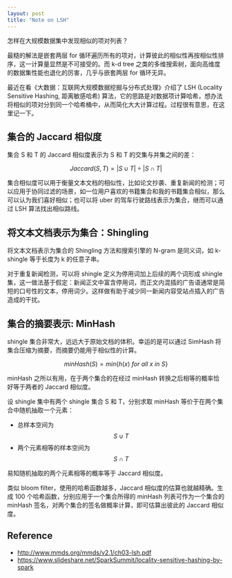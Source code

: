 ```yaml
---
layout: post
title: "Note on LSH"
---
```



怎样在大规模数据集中发现相似的项对列表？

最糙的解法是嵌套两层 for 循环遍历所有的项对，计算彼此的相似性再按相似性排序，这一计算量显然是不可接受的。而 k-d tree 之类的多维搜索树，面向高维度的数据集性能也退化的厉害，几乎与嵌套两层 for 循环无异。

最近在看《大数据：互联网大规模数据挖掘与分布式处理》介绍了 LSH (Locality Sensitive Hashing, 距离敏感哈希) 算法，它的思路是对数据项计算哈希，想办法将相似的项对分到同一个哈希桶中，从而简化大大计算过程。过程很有意思，在这里记一下。

## 集合的 Jaccard 相似度

集合 S 和 T 的 Jaccard 相似度表示为 S 和 T 的交集与并集之间的差：

$$
Jaccard(S, T) = | S \cup T | \div | S \cap T |
$$

集合相似度可以用于衡量文本文档的相似性，比如论文抄袭、重复新闻的检测；可以应用于协同过滤的场景，如一位用户喜欢的书籍集合和我的书籍集合相似，那么可以认为我们喜好相似；也可以将 uber 的驾车行驶路线表示为集合，继而可以通过 LSH 算法找出相似路线。

## 将文本文档表示为集合：Shingling

将文本文档表示为集合的 Shingling 方法和搜索引擎的 N-gram 是同义词，如 k-shingle 等于长度为 k 的任意子串。

对于重复新闻检测，可以将 shingle 定义为停用词加上后续的两个词形成 shingle 集，这一做法基于假定：新闻正文中富含停用词，而正文内混插的广告语通常是简短的口号性的文本，停用词少。这样做有助于减少同一新闻内容受站点插入的广告造成的干扰。

## 集合的摘要表示: MinHash

shingle 集合非常大，远远大于原始文档的体积。幸运的是可以通过 SimHash 将集合压缩为摘要，而摘要仍能用于相似性的计算。

$$
minHash(S) = min \{ h(x) \ for \  all \ x \ in \ S \}
$$

minHash 之所以有用，在于两个集合的在经过 minHash 转换之后相等的概率恰好等于两者的 Jaccard 相似度。 

设 shingle 集中有两个 shingle 集合 S 和 T，分别求取 minHash 等价于在两个集合中随机抽取一个元素：

- 总样本空间为 $$ S \cup T $$
- 两个元素相等的样本空间为 $$ S \cap T $$

易知随机抽取的两个元素相等的概率等于 Jaccard 相似度。

类似 bloom filter，使用的哈希函数越多，Jaccard 相似度的估算也就越精确。生成 100 个哈希函数，分别应用于一个集合所得的 minHash 列表可作为一个集合的 minHash 签名，对两个集合的签名做概率计算，即可估算出彼此的 Jaccard 相似度。

## Reference

- <http://www.mmds.org/mmds/v2.1/ch03-lsh.pdf>
- <https://www.slideshare.net/SparkSummit/locality-sensitive-hashing-by-spark>

